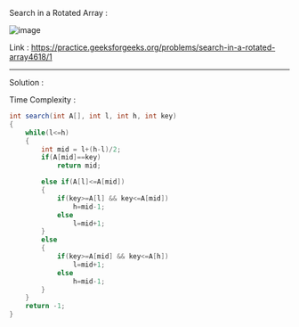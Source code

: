 Search in a Rotated Array :

![image](https://user-images.githubusercontent.com/23376002/172103372-d3e22127-dfa2-4c4b-bea1-50fb7aa4bee3.png)


Link : https://practice.geeksforgeeks.org/problems/search-in-a-rotated-array4618/1


------------------------------------------------------------------------------------------------------------------------------------------------------


Solution :

Time Complexity :


```java
int search(int A[], int l, int h, int key)
{
    while(l<=h)
    {
        int mid = l+(h-l)/2;
        if(A[mid]==key)
            return mid;

        else if(A[l]<=A[mid])
        {
            if(key>=A[l] && key<=A[mid])
                h=mid-1;
            else
                l=mid+1;
        }
        else
        {
            if(key>=A[mid] && key<=A[h])
                l=mid+1;
            else
                h=mid-1;
        }
    }
    return -1;
}
```

